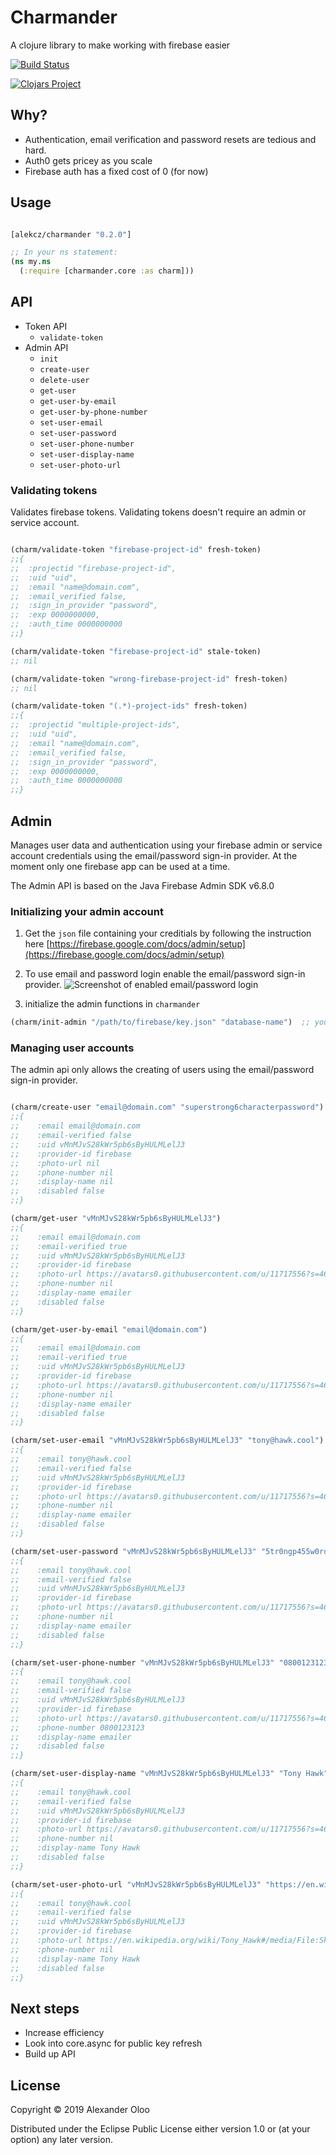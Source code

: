 # Charmander

A clojure library to make working with firebase easier

[![Build Status](https://travis-ci.org/alekcz/charmander.svg?branch=master)](https://travis-ci.org/alekcz/charmander)

[![Clojars Project](https://img.shields.io/clojars/v/alekcz/charmander.svg)](https://clojars.org/alekcz/charmander)


## Why?

- Authentication, email verification and password resets are tedious and hard. 
- Auth0 gets pricey as you scale
- Firebase auth has a fixed cost of 0 (for now)

## Usage

```clojure

[alekcz/charmander "0.2.0"]

;; In your ns statement:
(ns my.ns
  (:require [charmander.core :as charm]))

```

## API
- Token API
  * `validate-token`
- Admin API
  * `init`
  * `create-user`
  * `delete-user`
  * `get-user`
  * `get-user-by-email`
  * `get-user-by-phone-number`
  * `set-user-email`
  * `set-user-password`
  * `set-user-phone-number`
  * `set-user-display-name`
  * `set-user-photo-url`

### Validating tokens

Validates firebase tokens. Validating tokens doesn't require an admin or service account.

```clojure

(charm/validate-token "firebase-project-id" fresh-token)  
;;{
;;	:projectid "firebase-project-id", 
;;	:uid "uid", 
;;	:email "name@domain.com", 
;;	:email_verified false, 
;;	:sign_in_provider "password", 
;;	:exp 0000000000, 
;;	:auth_time 0000000000
;;}

(charm/validate-token "firebase-project-id" stale-token)
;; nil

(charm/validate-token "wrong-firebase-project-id" fresh-token)
;; nil

(charm/validate-token "(.*)-project-ids" fresh-token)
;;{
;;	:projectid "multiple-project-ids", 
;;	:uid "uid", 
;;	:email "name@domain.com", 
;;	:email_verified false, 
;;	:sign_in_provider "password", 
;;	:exp 0000000000, 
;;	:auth_time 0000000000
;;}

```

## Admin 

Manages user data and authentication using your firebase admin or service account credentials using the email/password sign-in provider. At the moment only one firebase app can be used at a time.   

The Admin API is based on the Java Firebase Admin SDK v6.8.0



### Initializing your admin account

1. Get the `json` file containing your creditials by following the instruction here [https://firebase.google.com/docs/admin/setup](https://firebase.google.com/docs/admin/setup)  

2. To use email and password login enable the email/password sign-in provider.
![Screenshot of enabled email/password login](activate-email-login.png?raw=true "Authentication Dashboard")

3. initialize the admin functions in `charmander`

```clojure
(charm/init-admin "/path/to/firebase/key.json" "database-name")  ;; you may need to create a database first
```

### Managing user accounts
The admin api only allows the creating of users using the email/password sign-in provider.

```clojure

(charm/create-user "email@domain.com" "superstrong6characterpassword")  
;;{   
;;    :email email@domain.com
;;    :email-verified false
;;    :uid vMnMJvS28kWr5pb6sByHULMLelJ3
;;    :provider-id firebase
;;    :photo-url nil
;;    :phone-number nil
;;    :display-name nil
;;    :disabled false
;;}

(charm/get-user "vMnMJvS28kWr5pb6sByHULMLelJ3")  
;;{   
;;    :email email@domain.com
;;    :email-verified true
;;    :uid vMnMJvS28kWr5pb6sByHULMLelJ3
;;    :provider-id firebase
;;    :photo-url https://avatars0.githubusercontent.com/u/11717556?s=460&v=4
;;    :phone-number nil
;;    :display-name emailer
;;    :disabled false
;;}

(charm/get-user-by-email "email@domain.com")  
;;{   
;;    :email email@domain.com
;;    :email-verified true
;;    :uid vMnMJvS28kWr5pb6sByHULMLelJ3
;;    :provider-id firebase
;;    :photo-url https://avatars0.githubusercontent.com/u/11717556?s=460&v=4
;;    :phone-number nil
;;    :display-name emailer
;;    :disabled false
;;}

(charm/set-user-email "vMnMJvS28kWr5pb6sByHULMLelJ3" "tony@hawk.cool")  
;;{   
;;    :email tony@hawk.cool
;;    :email-verified false
;;    :uid vMnMJvS28kWr5pb6sByHULMLelJ3
;;    :provider-id firebase
;;    :photo-url https://avatars0.githubusercontent.com/u/11717556?s=460&v=4
;;    :phone-number nil
;;    :display-name emailer
;;    :disabled false
;;}

(charm/set-user-password "vMnMJvS28kWr5pb6sByHULMLelJ3" "5tr0ngp455w0rd")  
;;{   
;;    :email tony@hawk.cool
;;    :email-verified false
;;    :uid vMnMJvS28kWr5pb6sByHULMLelJ3
;;    :provider-id firebase
;;    :photo-url https://avatars0.githubusercontent.com/u/11717556?s=460&v=4
;;    :phone-number nil
;;    :display-name emailer
;;    :disabled false
;;}

(charm/set-user-phone-number "vMnMJvS28kWr5pb6sByHULMLelJ3" "0800123123")  
;;{   
;;    :email tony@hawk.cool
;;    :email-verified false
;;    :uid vMnMJvS28kWr5pb6sByHULMLelJ3
;;    :provider-id firebase
;;    :photo-url https://avatars0.githubusercontent.com/u/11717556?s=460&v=4
;;    :phone-number 0800123123
;;    :display-name emailer
;;    :disabled false
;;}

(charm/set-user-display-name "vMnMJvS28kWr5pb6sByHULMLelJ3" "Tony Hawk")  
;;{   
;;    :email tony@hawk.cool
;;    :email-verified false
;;    :uid vMnMJvS28kWr5pb6sByHULMLelJ3
;;    :provider-id firebase
;;    :photo-url https://avatars0.githubusercontent.com/u/11717556?s=460&v=4
;;    :phone-number nil
;;    :display-name Tony Hawk
;;    :disabled false
;;}

(charm/set-user-photo-url "vMnMJvS28kWr5pb6sByHULMLelJ3" "https://en.wikipedia.org/wiki/Tony_Hawk#/media/File:Skater_Tony_Hawk.jpg")  
;;{   
;;    :email tony@hawk.cool
;;    :email-verified false
;;    :uid vMnMJvS28kWr5pb6sByHULMLelJ3
;;    :provider-id firebase
;;    :photo-url https://en.wikipedia.org/wiki/Tony_Hawk#/media/File:Skater_Tony_Hawk.jpg
;;    :phone-number nil
;;    :display-name Tony Hawk
;;    :disabled false
;;}

```

## Next steps

- Increase efficiency
- Look into core.async for public key refresh
- Build up API 

## License

Copyright © 2019 Alexander Oloo

Distributed under the Eclipse Public License either version 1.0 or (at
your option) any later version.
